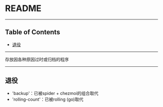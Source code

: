 # README

<!-- File: README.md -->
<!-- Author: YJ -->
<!-- Email: yj1516268@outlook.com -->
<!-- Created Time: 2022-11-03 23:31:12 -->

---

## Table of Contents

<!-- vim-markdown-toc GFM -->

* [退役](#退役)

<!-- vim-markdown-toc -->

---

<!-- Object info -->
存放因各种原因过时或归档的程序

---

## 退役

- 'backup'：已被spider + chezmoi的组合取代
- 'rolling-count'：已被rolling (go)取代
